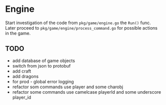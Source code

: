 # Engine

Start investigation of the code from `pkg/game/engine.go` the `Run()` func.
Later proceed to `pkg/game/engine/process_command.go` for possible actions in the game.

## TODO
- add database of game objects
- switch from json to protobuf
- add craft
- add dragons
- for prod - global error logging
- refactor som commands use player and some charobj
- refactor some commands use camelcase playerId and some underscore player_id
